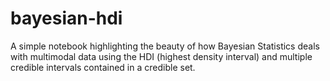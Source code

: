 # bayesian-hdi
A simple notebook highlighting the beauty of how Bayesian Statistics deals with multimodal data using the HDI (highest density interval) and multiple credible intervals contained in a credible set. 
